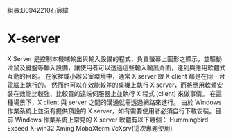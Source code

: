 組員:B0942210石宸緯

# X-server
X Server 是控制本機端輸出與輸入設備的程式，負責螢幕上圖形之顯示，並驅動滑鼠及鍵盤等輸入設備，讓使用者可以透過這些輸入輸出介面，達到與應用軟體式互動的目的。
在家裡或小辦公室環境中，通常 X server 跟 X client 都是在同一台電腦上執行的。 然而也可以在效能較差的桌機上執行 X server，而將應用軟體安裝在效能比較強、比較貴的遠端伺服器上並執行 X 程式 (client) 來做事情。 在這種場景下，X client 與 server 之間的溝通就需透過網路來進行。
由於 Windows 作業系統上並沒有提供預設的 X server，如有需要使用者必須自行下載安裝。目前 Windows 作業系統上常見的 X server 軟體有以下幾個：
Hummingbird Exceed
X-win32
Xming 
MobaXterm
VcXsrv(這次專題使用)

